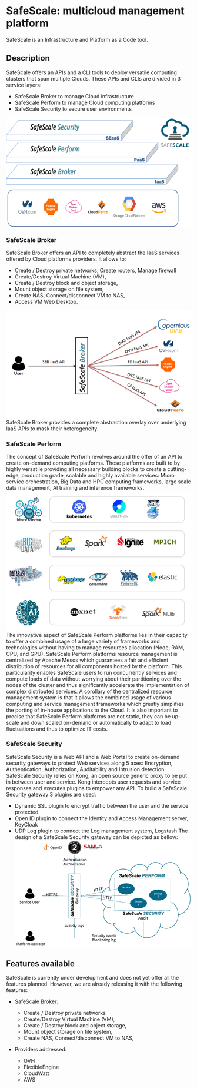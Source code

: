# SafeScale: multicloud management platform

SafeScale is an Infrastructure and Platform as a Code tool.

## Description
SafeScale offers an APIs and a CLI tools to deploy versatile computing clusters that span multiple Clouds. These APIs and CLIs are divided in 3 service layers:

* SafeScale Broker to manage Cloud infrastructure
* SafeScale Perform to manage Cloud computing platforms
* SafeScale Security to secure user environments

![SafeScale](img/SafeScale.png "SafeScale")

### SafeScale Broker

SafeScale Broker offers an API to completely abstract the IaaS services offered by Cloud platforms providers.
It allows to:

* Create / Destroy private networks, Create routers, Manage firewall
* Create/Destroy Virtual Machine (VM),
* Create / Destroy block and object storage,
* Mount object storage on file system,
* Create NAS, Connect/disconnect VM to NAS,
* Access VM Web Desktop.

![SafeScale Broker](img/SafeScale_Broker.png "SafeScale Broker")
SafeScale Broker provides a complete abstraction overlay over underlying IaaS APIs to mask their heterogeneity.

### SafeScale Perform

The concept of SafeScale Perform revolves around the offer of an API to create on-demand computing platforms. These platforms are built to by highly versatile providing all necessary building blocks to create a cutting-edge, production grade, scalable and highly available services: Micro service orchestration, Big Data and HPC computing frameworks, large scale data management, AI training and inference frameworks.
![SafeScale Perform](img/SafeScale_Perform.png "SafeScale Perform")
The innovative aspect of SafeScale Perform platforms lies in their capacity to offer a combined usage of a large variety of frameworks and technologies without having to manage resources allocation (Node, RAM, CPU, and GPU).
SafeScale Perform platforms resource management is centralized by Apache Mesos which guarantees a fair and efficient distribution of resources for all components hosted by the platform. This particularity enables SafeScale users to run concurrently services and compute loads of data without worrying about their partitioning over the nodes of the cluster and thus significantly accelerate the implementation of complex distributed services.
A corollary of the centralized resource management system is that it allows the combined usage of various computing and service management frameworks which greatly simplifies the porting of in-house applications to the Cloud.
It is also important to precise that SafeScale Perform platforms are not static, they can be up-scale and down scaled on-demand or automatically to adapt to load fluctuations and thus to optimize IT costs.

### SafeScale Security

SafeScale Security is a Web API and a Web Portal to create on-demand security gateways to protect Web services along 5 axes: Encryption, Authentication, Authorization, Auditability and Intrusion detection.
SafeScale Security relies on Kong, an open source generic proxy to be put in between user and service. Kong intercepts user requests and service responses and executes plugins to empower any API. To build a SafeScale Security gateway 3 plugins are used: 
* Dynamic SSL plugin to encrypt traffic between the user and the service protected
* Open ID plugin to connect the Identity and Access Management server, KeyCloak
* UDP Log plugin to connect the Log management system, Logstash
The design of a SafeScale Security gateway can be depicted as bellow:
![SafeScale Security](img/SafeScale_Security.png "SafeScale Security")

## Features available 
SafeScale is currently under development and does not yet offer all the features planned. However, we are already releasing it with the following features:
* SafeScale Broker:
  * Create / Destroy private networks
  * Create/Destroy Virtual Machine (VM),
  * Create / Destroy block and object storage,
  * Mount object storage on file system,
  * Create NAS, Connect/disconnect VM to NAS,
  
* Providers addressed:
  * OVH
  * FlexibleEngine
  * CloudWatt
  * AWS